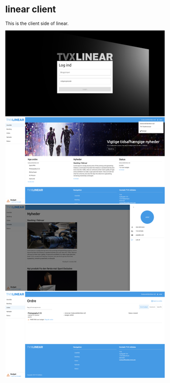 # linear client

This is the client side of linear.

![login](readme_resources/login.png)
![landing](readme_resources/landing.png)
![user](readme_resources/user.png)
![orders](readme_resources/orders.png)
